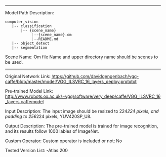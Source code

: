 *******************************************************************************
Model Path Description:
```
computer_vision
   |-- classification
       |-- {scene_name}
            |--{scene_name}.om
            |--README.md
   |-- object_detect
   |-- segmentation
```
Scene Name: Om file Name and upper directory name should be scenes to be used.
*******************************************************************************

Original Network Link:
https://github.com/davidgengenbach/vgg-caffe/blob/master/model/VGG_ILSVRC_16_layers_deploy.prototxt

Pre-trained Model Link:
http://www.robots.ox.ac.uk/~vgg/software/very_deep/caffe/VGG_ILSVRC_16_layers.caffemodel

Input Description:
The input image should be resized to 224*224 pixels, and padding to 256*224 pixels, YUV420SP_U8.

Output Description:
The pre-trained model is trained for image recognition, and its results follow 1000 lables of ImageNet.

Custom Operator:
Custom operator is included or not: No


Tested Version List:
-Atlas 200
